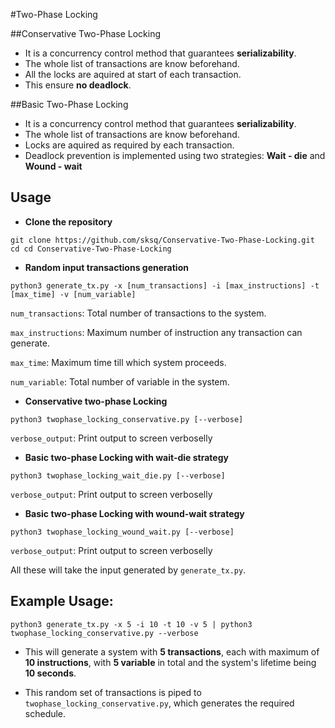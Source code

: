 #Two-Phase Locking


##Conservative Two-Phase Locking

- It is a concurrency control method that guarantees **serializability**.
- The whole list of transactions are know beforehand.
- All the locks are aquired at start of each transaction.
- This ensure **no deadlock**.

##Basic Two-Phase Locking

- It is a concurrency control method that guarantees **serializability**.
- The whole list of transactions are know beforehand.
- Locks are aquired as required by each transaction.
- Deadlock prevention is implemented using two strategies: **Wait - die** and **Wound - wait**


## Usage

- **Clone the repository**

```
git clone https://github.com/sksq/Conservative-Two-Phase-Locking.git
cd cd Conservative-Two-Phase-Locking
```

- **Random input transactions generation**
```
python3 generate_tx.py -x [num_transactions] -i [max_instructions] -t [max_time] -v [num_variable]
```

`num_transactions`: Total number of transactions to the system.

`max_instructions`: Maximum number of instruction any transaction can generate.

`max_time`: Maximum time till which system proceeds.

`num_variable`: Total number of variable in the system.

- **Conservative two-phase Locking**
```
python3 twophase_locking_conservative.py [--verbose]
```

`verbose_output`: Print output to screen verboselly

- **Basic two-phase Locking with wait-die strategy**
```
python3 twophase_locking_wait_die.py [--verbose]
```

`verbose_output`: Print output to screen verboselly

- **Basic two-phase Locking with wound-wait strategy**
```
python3 twophase_locking_wound_wait.py [--verbose]
```

`verbose_output`: Print output to screen verboselly

All these will take the input generated by `generate_tx.py`.

## Example Usage:

```
python3 generate_tx.py -x 5 -i 10 -t 10 -v 5 | python3 twophase_locking_conservative.py --verbose
```

- This will generate a system with **5 transactions**, each with maximum of **10 instructions**, with **5 variable** in total and the system's lifetime being **10 seconds**.

- This random set of transactions is piped to `twophase_locking_conservative.py`, which generates the required schedule.


